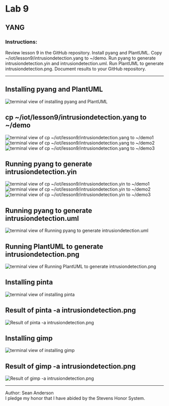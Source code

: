 # Lab 9 
## YANG
### Instructions: 
Review lesson 9 in the GitHub repository. Install pyang and PlantUML. Copy ~/iot/lesson9/intrusiondetection.yang to ~/demo. Run pyang to generate intrusiondetection.yin and intrusiondetection.uml. Run PlantUML to generate intrusiondetection.png. Document results to your GitHub repository. 

---

## Installing pyang and PlantUML
![terminal view of installing pyang and PlantUML](Lab9Images/installpyangplant.png)

## cp ~/iot/lesson9/intrusiondetection.yang to ~/demo
![terminal view of cp ~/iot/lesson9/intrusiondetection.yang to ~/demo1](Lab9Images/cpintrusiondetectionyang1.png)
![terminal view of cp ~/iot/lesson9/intrusiondetection.yang to ~/demo2](Lab9Images/cpintrusiondetectionyang2.png)
![terminal view of cp ~/iot/lesson9/intrusiondetection.yang to ~/demo3](Lab9Images/cpintrusiondetectionyang3.png)

## Running pyang to generate intrusiondetection.yin
![terminal view of cp ~/iot/lesson9/intrusiondetection.yin to ~/demo1](Lab9Images/cpintrusiondetectionyin1.png)
![terminal view of cp ~/iot/lesson9/intrusiondetection.yin to ~/demo2](Lab9Images/cpintrusiondetectionyin2.png)
![terminal view of cp ~/iot/lesson9/intrusiondetection.yin to ~/demo3](Lab9Images/cpintrusiondetectionyin3.png)

## Running pyang to generate intrusiondetection.uml
![terminal view of Running pyang to generate intrusiondetection.uml](Lab9Images/pyangintrusiondetectionuml.png)

## Running PlantUML to generate intrusiondetection.png
![terminal view of Running PlantUML to generate intrusiondetection.png](Lab9Images/plantumlintrusiondetection.png)

## Installing pinta
![terminal view of installing pinta](Lab9Images/installpinta.png)

## Result of pinta -a intrusiondetection.png
![Result of pinta -a intrusiondetection.png](Lab9Images/pintaintrusiondetection.png)

## Installing gimp
![terminal view of installing gimp](Lab9Images/installgimp.png)

## Result of gimp -a intrusiondetection.png
![Result of gimp -a intrusiondetection.png](Lab9Images/gimpintrusiondetection.png)

---
Author: Sean Anderson </br>
I pledge my honor that I have abided by the Stevens Honor System.
